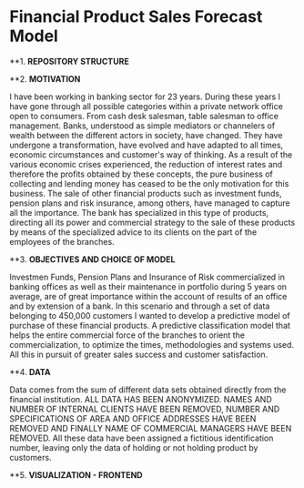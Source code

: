 # **Financial Product Sales Forecast Model**


**1. **REPOSITORY STRUCTURE**

**2. **MOTIVATION**

I have been working in  banking sector for 23 years.  During these years I have gone  through all possible categories within a private network office open to consumers.  From cash desk salesman, table salesman to office management.  Banks, understood as simple mediators or channelers of wealth between the different actors in society, have changed. They have undergone  a transformation, have  evolved and have  adapted to all times,  economic  circumstances and customer's  way of thinking.  As a result of  the  various economic  crises experienced,   the reduction  of interest rates  and therefore the  profits obtained by  these concepts, the pure  business of collecting and  lending money  has ceased  to be the only motivation for this business.  The sale of other financial products such as investment funds,  pension plans and risk insurance, among others, have managed to capture all the importance. The bank has specialized in this type of products, directing all its power and  commercial strategy to the sale of these products by means of the specialized advice to its clients on the part of the employees of the branches.

**3. **OBJECTIVES AND CHOICE OF MODEL**

Investmen Funds, Pension Plans and Insurance of Risk commercialized in banking offices as well as their maintenance in portfolio during 5 years on average, are of great importance within the account of results of an office and by extension of a bank.   In this scenario and through a set of data belonging to 450,000 customers I wanted to develop a predictive model of purchase  of these financial  products.   A predictive classification  model that helps  the entire commercial  force of the  branches to orient the commercialization, to optimize the times, methodologies and systems used. All this in pursuit of greater sales success and customer satisfaction.

**4. **DATA**

Data comes from the sum of different data sets obtained directly from the financial institution.  ALL  DATA  HAS  BEEN ANONYMIZED.  NAMES AND NUMBER OF INTERNAL  CLIENTS HAVE BEEN REMOVED, NUMBER AND SPECIFICATIONS OF AREA AND OFFICE ADDRESSES HAVE BEEN REMOVED AND FINALLY  NAME OF COMMERCIAL MANAGERS HAVE BEEN REMOVED.   All these data have been assigned a fictitious identification number, leaving only the data of holding or not holding product by customers.

**5. **VISUALIZATION - FRONTEND**
